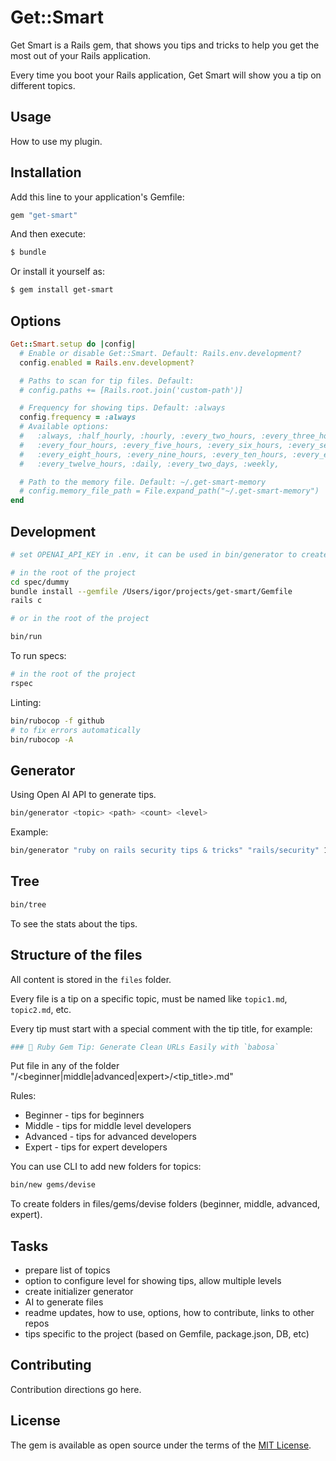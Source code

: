 # Get::Smart

Get Smart is a Rails gem, that shows you tips and tricks to help you get the most out of your Rails application.

Every time you boot your Rails application, Get Smart will show you a tip on different topics.

## Usage
How to use my plugin.

## Installation
Add this line to your application's Gemfile:

```ruby
gem "get-smart"
```

And then execute:
```bash
$ bundle
```

Or install it yourself as:
```bash
$ gem install get-smart
```

## Options

```ruby
Get::Smart.setup do |config|
  # Enable or disable Get::Smart. Default: Rails.env.development?
  config.enabled = Rails.env.development?

  # Paths to scan for tip files. Default:
  # config.paths += [Rails.root.join('custom-path')]

  # Frequency for showing tips. Default: :always
  config.frequency = :always
  # Available options:
  #   :always, :half_hourly, :hourly, :every_two_hours, :every_three_hours,
  #   :every_four_hours, :every_five_hours, :every_six_hours, :every_seven_hours,
  #   :every_eight_hours, :every_nine_hours, :every_ten_hours, :every_eleven_hours,
  #   :every_twelve_hours, :daily, :every_two_days, :weekly,

  # Path to the memory file. Default: ~/.get-smart-memory
  # config.memory_file_path = File.expand_path("~/.get-smart-memory")
end
```

## Development

```bash
# set OPENAI_API_KEY in .env, it can be used in bin/generator to create new tips. See source of bin/generator for more details.

# in the root of the project
cd spec/dummy
bundle install --gemfile /Users/igor/projects/get-smart/Gemfile
rails c

# or in the root of the project

bin/run
```

To run specs:

```bash
# in the root of the project
rspec
```

Linting:

```bash
bin/rubocop -f github
# to fix errors automatically
bin/rubocop -A
```

## Generator

Using Open AI API to generate tips.

```bash
bin/generator <topic> <path> <count> <level>
```

Example:

```bash
bin/generator "ruby on rails security tips & tricks" "rails/security" 10 "middle"
```

## Tree

```bash
bin/tree
```

To see the stats about the tips.


## Structure of the files

All content is stored in the `files` folder.

Every file is a tip on a specific topic, must be named like `topic1.md`, `topic2.md`, etc.

Every tip must start with a special comment with the tip title, for example:

```ruby
### 💎 Ruby Gem Tip: Generate Clean URLs Easily with `babosa`
```

Put file in any of the folder "<folder>/<beginner|middle|advanced|expert>/<tip_title>.md"

Rules:

- Beginner - tips for beginners
- Middle - tips for middle level developers
- Advanced - tips for advanced developers
- Expert - tips for expert developers

You can use CLI to add new folders for topics:

```bash
bin/new gems/devise
```

To create folders in files/gems/devise folders (beginner, middle, advanced, expert).

## Tasks

- prepare list of topics
- option to configure level for showing tips, allow multiple levels
- create initializer generator
- AI to generate files
- readme updates, how to use, options, how to contribute, links to other repos
- tips specific to the project (based on Gemfile, package.json, DB, etc)

## Contributing
Contribution directions go here.

## License
The gem is available as open source under the terms of the [MIT License](https://opensource.org/licenses/MIT).
